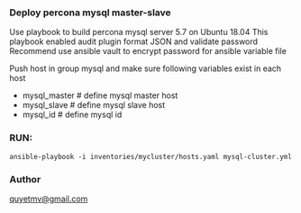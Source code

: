 ### Deploy percona mysql master-slave
Use playbook to build percona mysql server 5.7 on Ubuntu 18.04
This playbook enabled audit plugin format JSON and validate password
Recommend use ansible vault to encrypt password for ansible variable file

Push host in group mysql and make sure following variables exist in each host
- mysql_master # define mysql master host
- mysql_slave # define mysql slave host
- mysql_id  # define mysql id

### RUN: 
``
ansible-playbook -i inventories/mycluster/hosts.yaml mysql-cluster.yml
``

### Author
quyetmv@gmail.com
